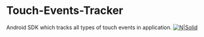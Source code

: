 # Touch-Events-Tracker
Android SDK which tracks all types of touch events in application.
[![N|Solid](http://photos.prnewswire.com/prnvar/20141103/714835-a)](https://bintray.com/napster515/maven/event_tracker)
